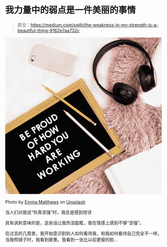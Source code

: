 # 我力量中的弱点是一件美丽的事情

> 原文：<https://medium.com/swlh/the-weakness-in-my-strength-is-a-beautiful-thing-9162e7aa732c>

![](img/8e8f9e60b7968b92f51d9f0ee2cd323d.png)

Photo by [Emma Matthews](https://unsplash.com/@emmamatthews?utm_source=medium&utm_medium=referral) on [Unsplash](https://unsplash.com?utm_source=medium&utm_medium=referral)

当人们对我说“你真坚强”时，我总是感到惊讶

具有讽刺意味的是，这些话让我热泪盈眶，我在情感上感到不够“坚强”。

在过去的几周里，我开始意识到别人如何看待我，和我如何看待自己完全不一样。当我照镜子时，我看到疲惫。我看到一张比以前更瘦的脸…